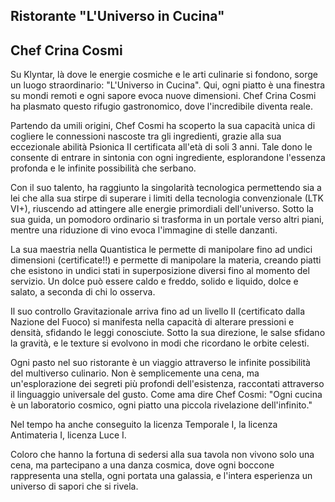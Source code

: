 ## Ristorante "L'Universo in Cucina"

## Chef Crina Cosmi

Su Klyntar, là dove le energie cosmiche e le arti culinarie si fondono, sorge un luogo straordinario: "L'Universo in Cucina". Qui, ogni piatto è una finestra su mondi remoti e ogni sapore evoca nuove dimensioni. Chef Crina Cosmi ha plasmato questo rifugio gastronomico, dove l'incredibile diventa reale.

Partendo da umili origini, Chef Cosmi ha scoperto la sua capacità unica di cogliere le connessioni nascoste tra gli ingredienti, grazie alla sua eccezionale abilità Psionica II certificata all'età di soli 3 anni. Tale dono le consente di entrare in sintonia con ogni ingrediente, esplorandone l'essenza profonda e le infinite possibilità che serbano.

Con il suo talento, ha raggiunto la singolarità tecnologica permettendo sia a lei che alla sua stirpe di superare i limiti della tecnologia convenzionale (LTK VI+), riuscendo ad attingere alle energie primordiali dell'universo. Sotto la sua guida, un pomodoro ordinario si trasforma in un portale verso altri piani, mentre una riduzione di vino evoca l'immagine di stelle danzanti.

La sua maestria nella Quantistica le permette di manipolare fino ad undici dimensioni (certificate!!) e permette di manipolare la materia, creando piatti che esistono in undici stati in superposizione diversi fino al momento del servizio. Un dolce può essere caldo e freddo, solido e liquido, dolce e salato, a seconda di chi lo osserva.

Il suo controllo Gravitazionale arriva fino ad un livello II (certificato dalla Nazione del Fuoco) si manifesta nella capacità di alterare pressioni e densità, sfidando le leggi conosciute. Sotto la sua direzione, le salse sfidano la gravità, e le texture si evolvono in modi che ricordano le orbite celesti.

Ogni pasto nel suo ristorante è un viaggio attraverso le infinite possibilità del multiverso culinario. Non è semplicemente una cena, ma un'esplorazione dei segreti più profondi dell'esistenza, raccontati attraverso il linguaggio universale del gusto. Come ama dire Chef Cosmi: "Ogni cucina è un laboratorio cosmico, ogni piatto una piccola rivelazione dell'infinito."

Nel tempo ha anche conseguito la licenza Temporale I, la licenza Antimateria I, licenza Luce I.

Coloro che hanno la fortuna di sedersi alla sua tavola non vivono solo una cena, ma partecipano a una danza cosmica, dove ogni boccone rappresenta una stella, ogni portata una galassia, e l'intera esperienza un universo di sapori che si rivela.

